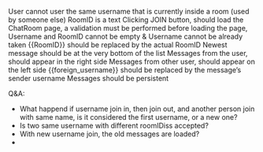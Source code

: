 User cannot user the same username that is currently inside a room (used by someone else)
RoomID is a text
Clicking JOIN button, should load the ChatRoom page, a validation must be performed before loading the page, Username and RoomID cannot be empty & Username cannot be already taken
{{RoomID}} should be replaced by the actual RoomID
Newest message should be at the very bottom of the list
Messages from the user, should appear in the right side
Messages from other user, should appear on the left side
{{foreign_username}} should be replaced by the message’s sender username
Messages should be persistent

Q&A:

- What happend if username join in, then join out, and another person join with same name, is it considered the first username, or a new one?
- Is two same username with different roomIDiss accepted?
- With new username join, the old messages are loaded?
-
